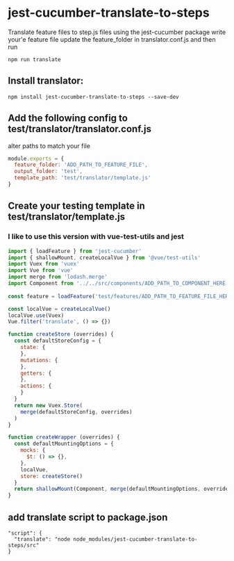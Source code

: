 # jest-cucumber-translate-to-steps
Translate feature files to step.js files using the jest-cucumber package
write your'e feature file update the feature_folder in translator.conf.js and then run
```
npm run translate
```


## Install translator:
```
npm install jest-cucumber-translate-to-steps --save-dev
```


## Add the following config to test/translator/translator.conf.js
alter paths to match your file
```javascript
module.exports = {
  feature_folder: 'ADD_PATH_TO_FEATURE_FILE',
  output_folder: 'test',
  template_path: 'test/translator/template.js'
}
```


## Create your testing template in test/translator/template.js
### I like to use this version with vue-test-utils and jest
```javascript
import { loadFeature } from 'jest-cucumber'
import { shallowMount, createLocalVue } from '@vue/test-utils'
import Vuex from 'vuex'
import Vue from 'vue'
import merge from 'lodash.merge'
import Component from '../../src/components/ADD_PATH_TO_COMPONENT_HERE'
 
const feature = loadFeature('test/features/ADD_PATH_TO_FEATURE_FILE_HERE')

const localVue = createLocalVue()
localVue.use(Vuex)
Vue.filter('translate', () => {})

function createStore (overrides) {
  const defaultStoreConfig = {
    state: {
    },
    mutations: {
    },
    getters: {
    },
    actions: {
    }
  }
  return new Vuex.Store(
    merge(defaultStoreConfig, overrides)
  )
}

function createWrapper (overrides) {
  const defaultMountingOptions = {
    mocks: {
      $t: () => {},
    },
    localVue,
    store: createStore()
  }
  return shallowMount(Component, merge(defaultMountingOptions, overrides))
}
```

## add translate script to package.json
```
"script": {
  "translate": "node node_modules/jest-cucumber-translate-to-steps/src"
}
```